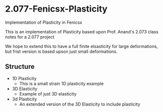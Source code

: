 # 2.077-Fenicsx-Plasticity
Implementation of Plasticity in Fenicsx

This is an implementation of Plasticity based upon Prof. Anand's 2.073 class notes for a 2.077 project

We hope to extend this to have a full finite elsasticity for large deformations, but frist version is based upson just small deformations.


## Structure
- 1D Plasticity
  - This is a small strain 1D plasticity example
- 3D Elasticity
  - Example of just 3D elasticity
- 3d Plasticity
  - An extended version of the 3D Elasticity to include plasticity
  
